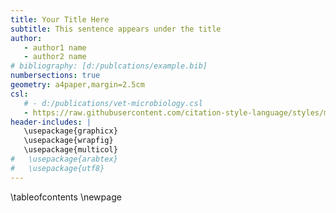 ```yaml
--- 
title: Your Title Here
subtitle: This sentence appears under the title
author: 
   - author1 name
   - author2 name
# bibliography: [d:/publcations/example.bib]
numbersections: true
geometry: a4paper,margin=2.5cm
csl: 
   # - d:/publications/vet-microbiology.csl
   - https://raw.githubusercontent.com/citation-style-language/styles/master/ieee.csl
header-includes: |
   \usepackage{graphicx}
   \usepackage{wrapfig}
   \usepackage{multicol}   
#   \usepackage{arabtex}
#   \usepackage{utf8}
---
```


\tableofcontents
\newpage

